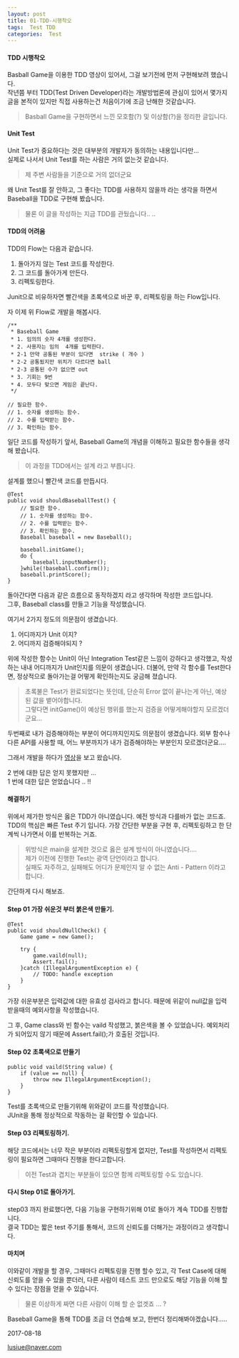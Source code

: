 ```yaml
---
layout: post
title: 01-TDD-시행착오
tags:  Test TDD
categories:  Test
---       
```


#### TDD 시행착오       

Basball Game을 이용한 TDD 영상이 있어서, 그걸 보기전에 먼저 구현해보려 했습니다.    
작년쯤 부터 TDD(Test Driven Developer)라는 개발방법론에 관심이 있어서 몇가지 글을 본적이 있지만 직접 사용하는건 처음이기에 조금 난해한 것같습니다.    

> Basball Game을 구현하면서 느낀 모호함(?) 및 이상함(?)을 정리한 글입니다.     


#### Unit Test    

Unit Test가 중요하다는 것은 대부분의 개발자가 동의하는 내용입니다만...      
실제로 나서서 Unit Test를 하는 사람은 거의 없는것 같습니다.     

> 제 주변 사람들을 기준으로 거의 없더군요         

왜 Unit Test를 잘 안하고, 그 좋다는 TDD를 사용하지 않을까 라는 생각을 하면서 Baseball을 TDD로 구현해 봤습니다.     

> 물론 이 글을 작성하는 지금 TDD를 관뒀습니다.. ..     

#### TDD의 어려움       

TDD의 Flow는 다음과 같습니다.    

1. 돌아가지 않는 Test 코드를 작성한다.
2. 그 코드를 돌아가게 만든다.
3. 리펙토링한다.     

Junit으로 비유하자면 빨간색을 초록색으로 바꾼 후, 리펙토링을 하는 Flow입니다.    

자 이제 위 Flow로 개발을 해봅시다.    

	/**
	 * Baseball Game 
	 * 1. 임의의 숫자 4개를 생성한다.
	 * 2. 사용자는 임의  4개를 입력한다.
	 * 2-1 만약 공통된 부분이 있다면  strike ( 개수 )
	 * 2-2 공통됬지만 위치가 다르다면 ball 
	 * 2-3 공통된 수가 없으면 out 
	 * 3. 기회는 9번
	 * 4. 모두다 맞으면 게임은 끝난다.  
	 */    

	// 필요한 함수.
	// 1. 숫자를 생성하는 함수.
	// 2. 수를 입력받는 함수.
	// 3. 확인하는 함수. 

일단 코드를 작성하기 앞서, Baseball Game의 개념을 이해하고 필요한 함수들을 생각해 봤습니다.    
> 이 과정을 TDD에서는 설계 라고 부릅니다.   

설계를 했으니 빨간색 코드를 만듭시다.      

	@Test
	public void shouldBaseballTest() {
		// 필요한 함수.
		// 1. 숫자를 생성하는 함수.
		// 2. 수를 입력받는 함수.
		// 3. 확인하는 함수. 
		Baseball baseball = new Baseball();
		
		baseball.initGame();
		do {
			baseball.inputNumber();
		}while(!baseball.confirm());
		baseball.printScore();
	}    

돌아간다면 다음과 같은 흐름으로 동작하겠지 라고 생각하며 작성한 코드입니다.     
그후, Baseball class를 만들고 기능을 작성했습니다.     

여기서 2가지 정도의 의문점이 생겼습니다.      

1. 어디까지가 Unit 이지?     
2. 어디까지 검증해야되지 ? 


위에 작성한 함수는  Unit이 아닌 Integration Test같은 느낌이 강하다고 생각했고, 작성하는 내내 어디까지가 Unit인지를 의문이 생겼습니다. 더불어, 만약 각 함수를 Test한다면, 정상적으로 돌아가는걸 어떻게 확인하는지도 궁금해 졌습니다.      

> 초록불은 Test가 완료되었다는 뜻인데, 단순히 Error 없이 끝나는게 아닌, 예상된 값을 뱉어야합니다.        
> 그렇다면 initGame()이 예상된 행위를 했는지 검증을 어떻게해야할지 모르겠더 군요...    

두번째로 내가 검증해야하는 부분이 어디까지인지도 의문점이 생겼습니다. 외부 함수나 다른 API를 사용할 때, 어느 부분까지가 내가 검증해야하는 부분인지 모르겠더군요....     

그래서 개발을 하다가 [영상](https://www.youtube.com/watch?v=960hX13PDuk)을 보고 왔습니다.      

2 번에 대한 답은 얻지 못했지만 ...    
1 번에 대한 답은 얻었습니다 .. !!     

#### 해결하기       

위에서 제가한 방식은 옳은 TDD가 아니였습니다. 예전 방식과 다를바가 없는 코드죠.     
TDD의 핵심은 빠른 Test 주기 입니다. 가장 간단한 부분을 구현 후, 리펙토링하고 한 단계씩 나가면서 이를 반복하는 거죠.      

> 위방식은 main을 설계한 것으로 옳은 설계 방식이 아니였습니다....      
> 제가 이전에 진행한 Test는 광역 단언이라고 합니다.   
> 실패도 자주하고, 실패해도 어디가 문제인지 알 수 없는 Anti - Pattern 이라고 합니다.    

간단하게 다시 해보죠.      

#### Step 01 가장 쉬운것 부터 붉은색 만들기.        

	@Test
	public void shouldNullCheck() {
		Game game = new Game();
		
		try {
			game.vaild(null);
			Assert.fail();
		}catch (IllegalArgumentException e) {
			// TODO: handle exception
		}
	}     

가장 쉬운부분은 입력값에 대한 유효성 검사라고 합니다. 때문에 위같이 null값을 입력받을때의 예외사항을 작성했습니다.     

그 후, Game class와 빈 함수는 vaild 작성했고, 붉은색을 볼 수 있었습니다. 예외처리가 되어있지 않기 때문에  Assert.fail();가 호출된 것입니다.       
    
#### Step 02 초록색으로 만들기        

	public void vaild(String value) {
		if (value == null) {
			throw new IllegalArgumentException();
		}
	}   

Test를 초록색으로 만들기위해 위와같이 코드를 작성했습니다.      
JUnit을 통해 정상적으로 작동하는 걸 확인할 수 있습니다.   

#### Step 03 리펙토링하기.     

해당 코드에서는 너무 작은 부분이라 리펙토링할게 없지만, Test를 작성하면서 리펙토링이 필요하면 그때마다 진행을 한다고합니다.        

> 이전 Test과 겹치는 부분들이 있으면 함께 리펙토링할 수도 있습니다.    

#### 다시 Step 01로 돌아가기.     

step03 까지 완료했다면, 다음 기능을 구현하기위해 01로 돌아가 계속 TDD를 진행합니다.    
결국 TDD는 짧은 test 주기를 통해서, 코드의 신뢰도를 더해가는 과정이라고 생각합니다.

#### 마치며       

이와같이 개발을 할 경우, 그때마다 리펙토링을 진행 할수 있고, 각 Test Case에 대해 신뢰도를 얻을 수 있을 뿐더러, 다른 사람이 테스트 코드 만으로도 해당 기능을 이해 할 수 있다는 장점을 얻을 수 있습니다.    

> 물론 이상하게 짜면 다른 사람이 이해 할 순 없겟죠 ... ?    

Baseball Game을 통해 TDD를 조금 더 연습해 보고, 한번더 정리해봐야겠습니다.....      



2017-08-18            

       

lusiue@naver.com